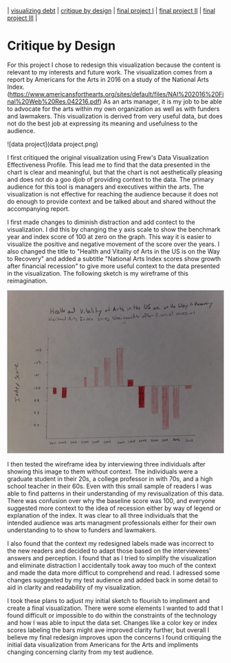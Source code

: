 | [visualizing debt](visualizing-government-debt) | [critique by design](critique-by-design) | [final project I](final-project-part-one) | [final project II](final-project-part-two) | [final project III](final-project-part-three) |

# Critique by Design

For this project I chose to redesign this visualization because the content is relevant to my interests and future work. The visualization comes from a report by Americans for the Arts in 2016 on a study of the National Arts Index. (https://www.americansforthearts.org/sites/default/files/NAI%202016%20Final%20Web%20Res.042216.pdf) As an arts manager, it is my job to be able to advocate for the arts within my own organization as well as with funders and lawmakers. This visualization is derived from very useful data, but does not do the best job at expressing its meaning and usefulness to the audience. 

![data project](data project.png)


I first critiqued the original visualization using Frew's Data Visualization Effectiveness Profile. This lead me to find that the data presented in the chart is clear and meaningful, but that the chart is not aesthetically pleasing and does not do a goo djob of providing context to the data. The primary audience for this tool is managers and executives within the arts. The visualization is not effective for reaching the audience because it does not do enough to provide context and be talked about and shared without the accompanying report. 

I first made changes to diminish distraction and add contect to the visualization. I did this by changing the y axis scale to show the benchmark year and index score of 100 at zero on the graph. This way it is easier to visualize the positive and negative movement of the score over the years. I also changed the title to "Health and Vitality of Arts in the US is on the Way to Recovery" and added a subtitle "National Arts Index scores show growth after financial recession" to give more useful context to the data presented in the visualization. The following sketch is my wireframe of this reimagination. 


![IMG-6314](IMG-6314.jpg)

I then tested the wireframe idea by interviewing three individuals after showing this image to them without context. The individuals were a graduate student in their 20s, a college professor in with 70s, and a high school teacher in their 60s. Even with this small sample of readers I was able to find patterns in their understanding of my revisualization of this data. There was confusion over why the baseline score was 100, and everyone suggested more context to the idea of recession either by way of legend or explanation of the index. It was clear to all three individuals that the intended audience was arts managment professionals either for their own understanding to to show to funders and lawmakers. 

I also found that the context my redesigned labels made was incorrect to the new readers and decided to adapt those based on the interviewees' answers and perception. I found that as I tried to simplify the visualization and eliminate distraction I accidentally took away too much of the context and made the data more difficut to comprehend and read. I adressed some changes suggested by my test audience and added back in some detail to aid in clarity and readability of my visualization. 

I took these plans to adjust my initial sketch to flourish to impliment and create a final visualization. There were some elements I wanted to add that I found difficult or impossible to do within the constraints of the technology and how I was able to input the data set. Changes like a color key or index scores labeling the bars might ave improved clarity further, but overall I believe my final redesign improves upon the concerns I found critiquing the initial data visualization from Americans for the Arts and impliments changing concerning clarity from my test audience. 

<div class="flourish-embed flourish-chart" data-src="visualisation/12677254"><script src="https://public.flourish.studio/resources/embed.js"></script></div>
